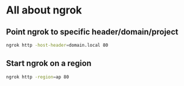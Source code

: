 # All about ngrok

## Point ngrok to specific header/domain/project
```bash
ngrok http -host-header=domain.local 80
```

## Start ngrok on a region
```bash
ngrok http -region=ap 80
```